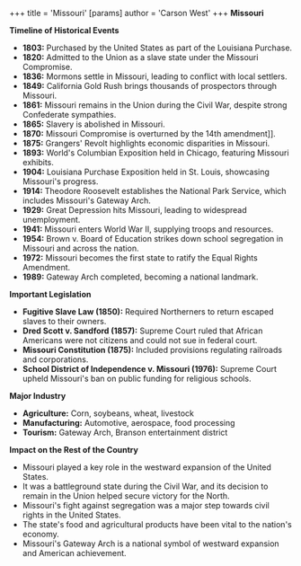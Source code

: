 +++
 title = 'Missouri'
[params]
	author = 'Carson West'
+++
**Missouri**

**Timeline of Historical Events**
* **1803:** Purchased by the United States as part of the Louisiana Purchase.
* **1820:** Admitted to the Union as a slave state under the Missouri Compromise.
* **1836:** Mormons settle in Missouri, leading to conflict with local settlers.
* **1849:** California Gold Rush brings thousands of prospectors through Missouri.
* **1861:** Missouri remains in the Union during the Civil War, despite strong Confederate sympathies.
* **1865:** Slavery is abolished in Missouri.
* **1870:** Missouri Compromise is overturned by the 14th amendment]].
* **1875:** Grangers' Revolt highlights economic disparities in Missouri.
* **1893:** World's Columbian Exposition held in Chicago, featuring Missouri exhibits.
* **1904:** Louisiana Purchase Exposition held in St. Louis, showcasing Missouri's progress.
* **1914:** Theodore Roosevelt establishes the National Park Service, which includes Missouri's Gateway Arch.
* **1929:** Great Depression hits Missouri, leading to widespread unemployment.
* **1941:** Missouri enters World War II, supplying troops and resources.
* **1954:** Brown v. Board of Education strikes down school segregation in Missouri and across the nation.
* **1972:** Missouri becomes the first state to ratify the Equal Rights Amendment.
* **1989:** Gateway Arch completed, becoming a national landmark.

**Important Legislation**
* **Fugitive Slave Law (1850):** Required Northerners to return escaped slaves to their owners.
* **Dred Scott v. Sandford (1857):** Supreme Court ruled that African Americans were not citizens and could not sue in federal court.
* **Missouri Constitution (1875):** Included provisions regulating railroads and corporations.
* **School District of Independence v. Missouri (1976):** Supreme Court upheld Missouri's ban on public funding for religious schools.

**Major Industry**
* **Agriculture:** Corn, soybeans, wheat, livestock
* **Manufacturing:** Automotive, aerospace, food processing
* **Tourism:** Gateway Arch, Branson entertainment district

**Impact on the Rest of the Country**

* Missouri played a key role in the westward expansion of the United States.
* It was a battleground state during the Civil War, and its decision to remain in the Union helped secure victory for the North.
* Missouri's fight against segregation was a major step towards civil rights in the United States.
* The state's food and agricultural products have been vital to the nation's economy.
* Missouri's Gateway Arch is a national symbol of westward expansion and American achievement.